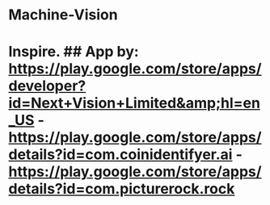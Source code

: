 # Machine-Vision
# Inspire. ## App by: https://play.google.com/store/apps/developer?id=Next+Vision+Limited&amp;hl=en_US - https://play.google.com/store/apps/details?id=com.coinidentifyer.ai - https://play.google.com/store/apps/details?id=com.picturerock.rock

